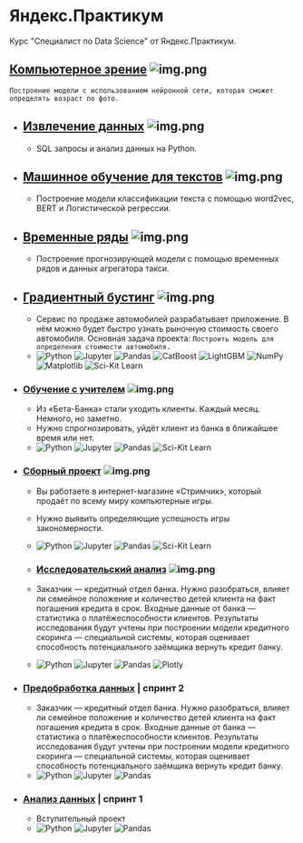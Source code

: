 # Яндекс.Практикум

Курс "Специалист по  Data Science" от Яндекс.Практикум.

## [Компьютерное зрение](https://github.com/GoshaTraksel/yandex.praktikum/tree/main/computer_vision) ![img.png](https://i.imgur.com/SRQcSiq.png)
~~~
Построение модели с использованием нейронной сети, которая сможет определять возраст по фото.
~~~

- ## [Извлечение данных](https://github.com/GoshaTraksel/yandex.praktikum/tree/main/data_extraction) ![img.png](https://i.imgur.com/Ikduzqd.png)
  - SQL запросы и анализ данных на Python.

- ## [Машинное обучение для текстов](https://github.com/GoshaTraksel/yandex.praktikum/tree/main/nlp) ![img.png](https://i.imgur.com/QX3qA2e.png)
  - Построение модели классификации текста с помощью word2vec, BERT и Логистической регрессии.

- ## [Временные ряды](https://github.com/GoshaTraksel/yandex.praktikum/tree/main/time_series) ![img.png](https://i.imgur.com/xSgdH0L.png)
  - Построение прогнозирующей модели с помощью временных рядов и данных агрегатора такси.

- ## [Градиентный бустинг](https://github.com/GoshaTraksel/yandex.praktikum/tree/main/gradient_boosting) ![img.png](https://i.imgur.com/ce4ojp3.png)
  - Сервис по продаже автомобилей разрабатывает приложение. В нём можно будет быстро узнать рыночную стоимость своего автомобиля. Основная задача проекта: `Построить модель для определения стоимости автомобиля.`
  - ![Python](https://img.shields.io/badge/Python-grey) ![Jupyter](https://img.shields.io/badge/Jupyter-grey) ![Pandas](https://img.shields.io/badge/Pandas-grey) ![CatBoost](https://img.shields.io/badge/CatBoost-grey) ![LightGBM](https://img.shields.io/badge/LightGBM-grey) ![NumPy](https://img.shields.io/badge/NumPy-grey) ![Matplotlib](https://img.shields.io/badge/Seaborn-grey) ![Sci-Kit Learn](https://img.shields.io/badge/Sklearn-grey)

- ### [Обучение с учителем](https://github.com/GoshaTraksel/yandex.praktikum/tree/main/supervised_learning) ![img.png](https://i.imgur.com/TLX4ZDk.png)
  - Из «Бета-Банка» стали уходить клиенты. Каждый месяц. Немного, но заметно.
  - Нужно спрогнозировать, уйдёт клиент из банка в ближайшее время или нет.
  - ![Python](https://img.shields.io/badge/Python-grey) ![Jupyter](https://img.shields.io/badge/Jupyter-grey) ![Pandas](https://img.shields.io/badge/Pandas-grey) ![Sci-Kit Learn](https://img.shields.io/badge/Sklearn-grey)

- ### [Сборный проект](https://github.com/GoshaTraksel/yandex.praktikum/tree/main/modular_project) ![img.png](https://i.imgur.com/rTdVPYi.png)
  - Вы работаете в интернет-магазине «Стримчик», который продаёт по всему миру компьютерные игры.  
  - Нужно выявить определяющие успешность игры закономерности.
  - ![Python](https://img.shields.io/badge/Python-grey) ![Jupyter](https://img.shields.io/badge/Jupyter-grey) ![Pandas](https://img.shields.io/badge/Pandas-grey) ![Sci-Kit Learn](https://img.shields.io/badge/Sklearn-grey)

  - ### [Исследовательский анализ](https://github.com/GoshaTraksel/yandex.praktikum/tree/main/exploratory_analysis) ![img.png](https://i.imgur.com/okmTohc.png)
  - Заказчик — кредитный отдел банка. Нужно разобраться, влияет ли семейное положение и количество детей клиента на факт погашения кредита в срок. Входные данные от банка — статистика о платёжеспособности клиентов. Результаты исследования будут учтены при построении модели кредитного скоринга — специальной системы, которая оценивает способность потенциального заёмщика вернуть кредит банку.
  - ![Python](https://img.shields.io/badge/Python-grey) ![Jupyter](https://img.shields.io/badge/Jupyter-grey) ![Pandas](https://img.shields.io/badge/Pandas-grey)
  ![Plotly](https://img.shields.io/badge/Plotly-grey)

- ### [Предобработка данных](https://github.com/GoshaTraksel/yandex.praktikum/tree/main/data_preprocessing) | спринт 2
  - Заказчик — кредитный отдел банка. Нужно разобраться, влияет ли семейное положение и количество детей клиента на факт погашения кредита в срок. Входные данные от банка — статистика о платёжеспособности клиентов. Результаты исследования будут учтены при построении модели кредитного скоринга — специальной системы, которая оценивает способность потенциального заёмщика вернуть кредит банку.
  - ![Python](https://img.shields.io/badge/Python-grey) ![Jupyter](https://img.shields.io/badge/Jupyter-grey) ![Pandas](https://img.shields.io/badge/Pandas-grey)

  
- ### [Анализ данных](https://github.com/GoshaTraksel/yandex.praktikum/tree/main/big_city_music) | спринт 1
  - Вступительный проект
  - ![Python](https://img.shields.io/badge/Python-grey) ![Jupyter](https://img.shields.io/badge/Jupyter-grey) ![Pandas](https://img.shields.io/badge/Pandas-grey) 